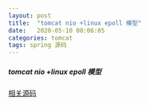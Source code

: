 ```yaml
---
layout: post
title:  "tomcat nio +linux epoll 模型"
date:   2020-05-10 00:06:05
categories: tomcat
tags: spring 源码
---
```


##### tomcat nio +linux epoll 模型


[相关源码](https://github.com/kunge2013/springwebmvc.git)
